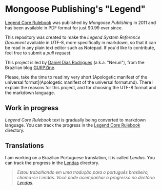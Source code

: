 # Mongoose Publishing's "Legend"

[Legend Core Rulebook](https://www.mongoosepublishing.com/products/legend-core-rulebook?variant=42088757854455) was published by _Mongoose Publishing_ in 2011 and has been available in PDF format for just $0.99 ever since.

This repository was created to make the _Legend System Reference Document_ available in UTF-8, more specifically in markdown, so that it can be read in any plain text editor such as Notepad. If you'd like to contribute, feel free to submit a _pull request_.

This project is led by [Daniel Dias Rodrigues](https://github.com/nerun) (a.k.a. "Nerun"), from the Brazilian blog [GURPZine](https://www.gurpzine.com.br).

Please, take the time to read my very short [Apologetic manifest of the universal format](Apologetic manifest of the universal format.md). There I explain the reasons for this project, and for choosing the UTF-8 format and the markdown language.

## Work in progress

_Legend Core Rulebook_ text is gradually being converted to markdown language. You can track the progress in the [Legend Core Rulebook](./Legend%20Core%20Rulebook) directory.

## Translations

I am working on a Brazilian Portuguese translation, it is called _Lendas_. You can track the progress in the [Lendas](./Lendas%20Livro%20Básico) directory.

> _Estou trabalhando em uma tradução para o português brasileiro, chama-se _Lendas_. Você pode acompanhar o progresso no diretório [Lendas](./Lendas%20Livro%20Básico)._